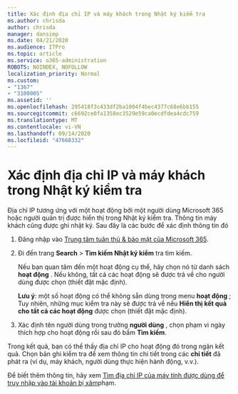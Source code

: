 ```yaml
---
title: Xác định địa chỉ IP và máy khách trong Nhật ký kiểm tra
ms.author: chrisda
author: chrisda
manager: dansimp
ms.date: 04/21/2020
ms.audience: ITPro
ms.topic: article
ms.service: o365-administration
ROBOTS: NOINDEX, NOFOLLOW
localization_priority: Normal
ms.custom:
- "1367"
- "3100005"
ms.assetid: ''
ms.openlocfilehash: 295418f3c433df2ba1004f4bec4377c68e6bb155
ms.sourcegitcommit: c6692ce0fa1358ec3529e59ca0ecdfdea4cdc759
ms.translationtype: MT
ms.contentlocale: vi-VN
ms.lasthandoff: 09/14/2020
ms.locfileid: "47668332"
---
```

# <a name="identify-ip-address-and-client-in-audit-logs"></a>Xác định địa chỉ IP và máy khách trong Nhật ký kiểm tra

Địa chỉ IP tương ứng với một hoạt động bởi một người dùng Microsoft 365 hoặc người quản trị được hiển thị trong Nhật ký kiểm tra. Thông tin máy khách cũng được ghi nhật ký. Sau đây là các bước để xác định thông tin đó

1. Đăng nhập vào [Trung tâm tuân thủ & bảo mật của Microsoft 365](https://protection.office.com/).

2. Đi đến trang **Search**  >  **Tìm kiếm Nhật ký kiểm** tra tìm kiếm.

   Nếu bạn quan tâm đến một hoạt động cụ thể, hãy chọn nó từ danh sách **hoạt động** . Nếu không, tất cả các hoạt động sẽ được trả về cho người dùng được chọn (thiết đặt mặc định).

   **Lưu ý**: một số hoạt động có thể không sẵn dùng trong menu **hoạt động** ; Tuy nhiên, những mục kiểm tra này sẽ được trả về nếu **Hiển thị kết quả cho tất cả các hoạt động** được chọn (thiết đặt mặc định).

3. Xác định tên người dùng trong trường **người dùng** , chọn phạm vi ngày thích hợp cho hoạt động rồi sau đó bấm **Tìm kiếm**.

Trong kết quả, bạn có thể thấy địa chỉ IP cho hoạt động đó trong ngăn kết quả. Chọn bản ghi kiểm tra để xem thông tin chi tiết trong các **chi tiết** đã phát ra (ví dụ, máy khách, người dùng thực hiện hành động, v.v.).

Để biết thêm thông tin, hãy xem [Tìm địa chỉ IP của máy tính được dùng để truy nhập vào tài khoản bị xâm](https://docs.microsoft.com/microsoft-365/compliance/auditing-troubleshooting-scenarios#find-the-ip-address-of-the-computer-used-to-access-a-compromised-account)phạm.
